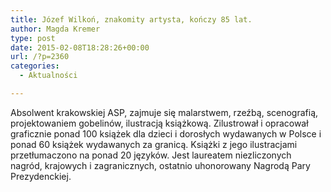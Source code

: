 ```yaml
---
title: Józef Wilkoń, znakomity artysta, kończy 85 lat.
author: Magda Kremer
type: post
date: 2015-02-08T18:28:26+00:00
url: /?p=2360
categories:
  - Aktualności

---
```

Absolwent krakowskiej ASP, zajmuje się malarstwem, rzeźbą, scenografią, projektowaniem gobelinów, ilustracją książkową. Zilustrował i opracował graficznie ponad 100 książek dla dzieci i dorosłych wydawanych w Polsce i ponad 60 książek wydawanych za granicą. Książki z jego ilustracjami przetłumaczono na ponad 20 języków. Jest laureatem niezliczonych nagród, krajowych i zagranicznych, ostatnio uhonorowany Nagrodą Pary Prezydenckiej.